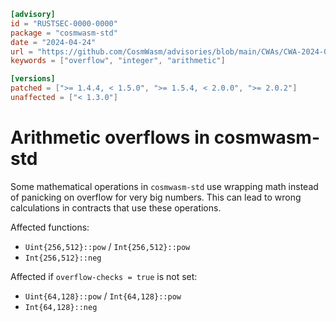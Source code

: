 ```toml
[advisory]
id = "RUSTSEC-0000-0000"
package = "cosmwasm-std"
date = "2024-04-24"
url = "https://github.com/CosmWasm/advisories/blob/main/CWAs/CWA-2024-002.md"
keywords = ["overflow", "integer", "arithmetic"]

[versions]
patched = [">= 1.4.4, < 1.5.0", ">= 1.5.4, < 2.0.0", ">= 2.0.2"]
unaffected = ["< 1.3.0"]
```

# Arithmetic overflows in cosmwasm-std

Some mathematical operations in `cosmwasm-std` use wrapping math instead of
panicking on overflow for very big numbers. This can lead to wrong calculations in contracts
that use these operations.

Affected functions:

- `Uint{256,512}::pow` / `Int{256,512}::pow`
- `Int{256,512}::neg`

Affected if `overflow-checks = true` is not set:

- `Uint{64,128}::pow` / `Int{64,128}::pow`
- `Int{64,128}::neg`
